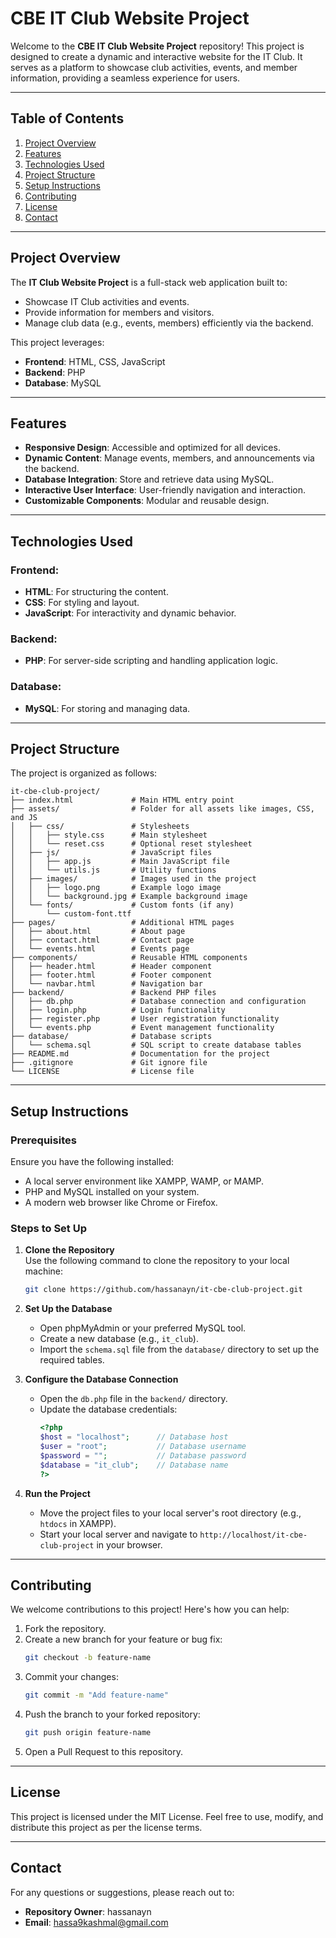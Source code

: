 

# CBE IT Club Website Project

Welcome to the **CBE IT Club Website Project** repository! This project is designed to create a dynamic and interactive website for the IT Club. It serves as a platform to showcase club activities, events, and member information, providing a seamless experience for users.

---

## Table of Contents

1. [Project Overview](#project-overview)
2. [Features](#features)
3. [Technologies Used](#technologies-used)
4. [Project Structure](#project-structure)
5. [Setup Instructions](#setup-instructions)
6. [Contributing](#contributing)
7. [License](#license)
8. [Contact](#contact)

---

## Project Overview

The **IT Club Website Project** is a full-stack web application built to:
- Showcase IT Club activities and events.
- Provide information for members and visitors.
- Manage club data (e.g., events, members) efficiently via the backend.

This project leverages:
- **Frontend**: HTML, CSS, JavaScript
- **Backend**: PHP
- **Database**: MySQL

---

## Features

- **Responsive Design**: Accessible and optimized for all devices.
- **Dynamic Content**: Manage events, members, and announcements via the backend.
- **Database Integration**: Store and retrieve data using MySQL.
- **Interactive User Interface**: User-friendly navigation and interaction.
- **Customizable Components**: Modular and reusable design.

---

## Technologies Used

### Frontend:
- **HTML**: For structuring the content.
- **CSS**: For styling and layout.
- **JavaScript**: For interactivity and dynamic behavior.

### Backend:
- **PHP**: For server-side scripting and handling application logic.

### Database:
- **MySQL**: For storing and managing data.

---

## Project Structure

The project is organized as follows:

```plaintext
it-cbe-club-project/
├── index.html             # Main HTML entry point
├── assets/                # Folder for all assets like images, CSS, and JS
│   ├── css/               # Stylesheets
│   │   ├── style.css      # Main stylesheet
│   │   └── reset.css      # Optional reset stylesheet
│   ├── js/                # JavaScript files
│   │   ├── app.js         # Main JavaScript file
│   │   └── utils.js       # Utility functions
│   ├── images/            # Images used in the project
│   │   ├── logo.png       # Example logo image
│   │   └── background.jpg # Example background image
│   └── fonts/             # Custom fonts (if any)
│       └── custom-font.ttf
├── pages/                 # Additional HTML pages
│   ├── about.html         # About page
│   ├── contact.html       # Contact page
│   └── events.html        # Events page
├── components/            # Reusable HTML components
│   ├── header.html        # Header component
│   ├── footer.html        # Footer component
│   └── navbar.html        # Navigation bar
├── backend/               # Backend PHP files
│   ├── db.php             # Database connection and configuration
│   ├── login.php          # Login functionality
│   ├── register.php       # User registration functionality
│   └── events.php         # Event management functionality
├── database/              # Database scripts
│   └── schema.sql         # SQL script to create database tables
├── README.md              # Documentation for the project
├── .gitignore             # Git ignore file
└── LICENSE                # License file
```

---

## Setup Instructions

### Prerequisites
Ensure you have the following installed:
- A local server environment like XAMPP, WAMP, or MAMP.
- PHP and MySQL installed on your system.
- A modern web browser like Chrome or Firefox.

### Steps to Set Up
1. **Clone the Repository**  
   Use the following command to clone the repository to your local machine:
   ```bash
   git clone https://github.com/hassanayn/it-cbe-club-project.git
   ```

2. **Set Up the Database**
   - Open phpMyAdmin or your preferred MySQL tool.
   - Create a new database (e.g., `it_club`).
   - Import the `schema.sql` file from the `database/` directory to set up the required tables.

3. **Configure the Database Connection**
   - Open the `db.php` file in the `backend/` directory.
   - Update the database credentials:
     ```php
     <?php
     $host = "localhost";      // Database host
     $user = "root";           // Database username
     $password = "";           // Database password
     $database = "it_club";    // Database name
     ?>
     ```

4. **Run the Project**
   - Move the project files to your local server's root directory (e.g., `htdocs` in XAMPP).
   - Start your local server and navigate to `http://localhost/it-cbe-club-project` in your browser.

---

## Contributing

We welcome contributions to this project! Here's how you can help:

1. Fork the repository.
2. Create a new branch for your feature or bug fix:
   ```bash
   git checkout -b feature-name
   ```
3. Commit your changes:
   ```bash
   git commit -m "Add feature-name"
   ```
4. Push the branch to your forked repository:
   ```bash
   git push origin feature-name
   ```
5. Open a Pull Request to this repository.

---

## License

This project is licensed under the MIT License. Feel free to use, modify, and distribute this project as per the license terms.

---

## Contact

For any questions or suggestions, please reach out to:

- **Repository Owner**: hassanayn  
- **Email**: hassa9kashmal@gmail.com  


